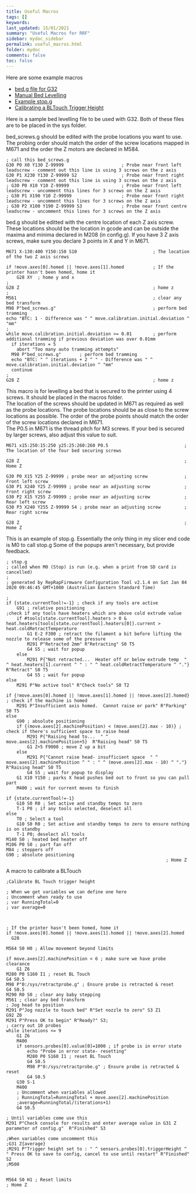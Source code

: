 ```yaml
---
title: Useful Macros
tags: []
keywords: 
last_updated: 15/01/2021
summary: "Useful Macros for RRF"
sidebar: mydoc_sidebar
permalink: useful_macros.html
folder: mydoc
comments: false
toc: false
---
```


Here are some example macros

<ul id="profileTabs" class="nav nav-tabs">
    <li class="active"><a class="noCrossRef" href="#g32" data-toggle="tab">bed.g file for G32</a></li>
    <li><a class="noCrossRef" href="#bedmanual" data-toggle="tab">Manual Bed Levelling</a></li>
    <li><a class="noCrossRef" href="#stop" data-toggle="tab">Example stop.g</a></li>
    <li><a class="noCrossRef" href="#bltouch" data-toggle="tab">Calibrating a BLTouch Trigger Height</a></li>
</ul>
  <div class="tab-content">
<div role="tabpanel" class="tab-pane active" id="g32" markdown="1">

Here is a sample bed levelling file to be used with G32. Both of these files are to be placed in the sys folder.

bed_screws.g should be edited with the probe locations you want to use. The probing order should match the order of the screw locations mapped in M671 and the order the Z motors are declared in M584.  

```
; call this bed_screws.g
G30 P0 X0 Y130 Z-99999         				; Probe near front left leadscrew - comment out this line is using 3 screws on the z axis
G30 P1 X230 Y130 Z-99999 S2       			; Probe near front right leadscrew - comment out this line is using 3 screws on the z axis
; G30 P0 X10 Y10 Z-99999            		; Probe near front left leadscrew - uncomment this lines for 3 screws on the Z axis
; G30 P1 X190 Y10 Z-99999        			; Probe near front right leadscrew - uncomment this lines for 3 screws on the Z axis
; G30 P2 X100 Y190 Z-99999 S3       		; Probe near front centre leadscrew - uncomment this lines for 3 screws on the Z axis
```
bed.g should be editted with the centre location of each Z axis screw. These locations should be the location in gcode and can be outside the maxima and minima declared in M208 (in config.g). If you have 3 Z axis screws, make sure you declare 3 points in X and Y in M671.  
```
M671 X-130:400 Y150:150 S10                             ; The location of the two Z axis screws

if !move.axes[0].homed || !move.axes[1].homed	        ; If the printer hasn't been homed, home it
	G28 XY	; home y and x
;
G28 Z			                                        ; home z
;
M561							                        ; clear any bed transform
M98 P"bed_screws.g"		                                ; perform bed tramming
echo "BTC: 1 - Difference was " ^ move.calibration.initial.deviation ^ "mm"
;
while move.calibration.initial.deviation >= 0.01		; perform additional tramming if previous deviation was over 0.01mm
  if iterations = 5
    abort "Too many auto tramming attempts"
  M98 P"bed_screws.g"		; perform bed tramming
  echo "BTC: " ^ iterations + 2 ^ " - Difference was " ^ move.calibration.initial.deviation ^ "mm"
  continue
;
G28 Z							                        ; home z
```

</div>

<div role="tabpanel" class="tab-pane" id="bedmanual" markdown="1">

This macro is for levelling a bed that is secured to the printer using 4 screws. It should be placed in the macros folder.  
The location of the screws should be updated in M671 as required as well as the probe locations. The probe locations should be as close to the screw locations as possible. The order of the probe points should match the order of the screw locations declared in M671.  
The P0.5 in M671 is the thread pitch for M3 screws. If your bed is secured by larger screws, also adjust this value to suit.  

```
M671 x15:250:15:250 y25:25:260:260 P0.5                             ; The location of the four bed securing screws

G28 Z                                                               ; Home Z

G30 P0 X15 Y25 Z-99999 ; probe near an adjusting screw              ; Front left screw
G30 P1 X240 Y25 Z-99999 ; probe near an adjusting screw             ; Front right screw
G30 P2 X15 Y255 Z-99999 ; probe near an adjusting screw             ; Rear left screw
G30 P3 X240 Y255 Z-99999 S4 ; probe near an adjusting screw         ; Rear right screw

G28 Z                                                               ; Home Z
```

</div>

<div role="tabpanel" class="tab-pane" id="stop" markdown="1">

This is an example of stop.g.
Essentially the only thing in my slicer end code is M0 to call stop.g
Some of the popups aren't necessary, but provide feedback.

```
; stop.g
; called when M0 (Stop) is run (e.g. when a print from SD card is cancelled)
;
; generated by RepRapFirmware Configuration Tool v2.1.4 on Sat Jan 04 2020 09:46:45 GMT+1000 (Australian Eastern Standard Time)
 
; 
if {state.currentTool!=-1} ; check if any tools are active
	G91 ; relative positioning
;check if any tools have heaters which are above cold extrude value
	if #tools[state.currentTool].heaters > 0 & heat.heaters[tools[state.currentTool].heaters[0]].current > heat.coldRetractTemperature
		G1 E-2 F300 ; retract the filament a bit before lifting the nozzle to release some of the pressure
		M291 P"Retracted 2mm" R"Retracting" S0 T5
		G4 S5 ; wait for popup
	else
		M291 P{"Not retracted...  Heater off or below extrude temp  " ^ heat.heaters[1].current ^ " : " ^ heat.coldRetractTemperature ^ "."} R"Retract" S0 T5
		G4 S5 ; wait for popup
else
	M291 P"No active tool" R"Check tools" S0 T2
 
if {!move.axes[0].homed || !move.axes[1].homed || !move.axes[2].homed} ; check if the machine is homed
	M291 P"Insufficient axis homed.  Cannot raise or park" R"Parking" S0 T5
else
	G90 ; absolute positioning
	if {(move.axes[2].machinePosition) < (move.axes[2].max - 10)} ; check if there's sufficient space to raise head
		M291 P{"Raising head to...  " ^ move.axes[2].machinePosition+5}  R"Raising head" S0 T5
		G1 Z+5 F9000 ; move Z up a bit
	else
		M291 P{"Cannot raise head- insufficient space  " ^ move.axes[2].machinePosition ^ " : " ^ (move.axes[2].max - 10) ^ "."} R"Raising head" S0 T5
		G4 S5 ; wait for popup to display
	G1 X10 Y150 ; parks X head pushes bed out to front so you can pull part
	M400 ; wait for current moves to finish
 
if {state.currentTool!=-1}
	G10 S0 R0 ; Set active and standby temps to zero
	T-1 P0 ; if any tools selected, deselect all
else
	T0 ; Select a tool
	G10 S0 R0 ; Set active and standby temps to zero to ensure nothing is on standby
	T-1 P0; deselect all tools
M140 S0 ; heated bed heater off 
M106 P0 S0 ; part fan off
M84 ; steppers off
G90 ; absolute positioning
                                                             ; Home Z
```

</div>

<div role="tabpanel" class="tab-pane" id="bltouch" markdown="1">

A macro to calibrate a BLTouch

```
;Calibrate BL Touch trigger height
 
; When we get variables we can define one here
; Uncomment when ready to use
; var RunningTotal=0
; var average=0
 
 
 
; If the printer hasn't been homed, home it
if !move.axes[0].homed || !move.axes[1].homed || !move.axes[2].homed
  G28
  
M564 S0 H0 ; Allow movement beyond limits
 
if move.axes[2].machinePosition < 6 ; make sure we have probe clearance
	G1 Z6
M280 P0 S160 I1 ; reset BL Touch
G4 S0.5
M98 P"0:/sys/retractprobe.g" ; Ensure probe is retracted & reset
G4 S0.5
M290 R0 S0 ; clear any baby stepping
M561 ; clear any bed transform
; Jog head to position
M291 P"Jog nozzle to touch bed" R"Set nozzle to zero" S3 Z1
G92 Z0
M291 P"Press OK to begin" R"Ready?" S3; 
; carry out 10 probes
while iterations <= 9
	G1 Z6
	M400
	if sensors.probes[0].value[0]=1000 ; if probe is in error state
		echo "Probe in error state- resetting"
		M280 P0 S160 I1 ; reset BL Touch
		G4 S0.5
		M98 P"0:/sys/retractprobe.g" ; Ensure probe is retracted & reset
		G4 S0.5
	G30 S-1
	M400
	; Uncomment when variables allowed
	; RunningTotal=RunningTotal + move.axes[2].machinePosition
	;average=RunningTotal/(iterations+1)
	G4 S0.5
 
; Until variables come use this
M291 P"Check console for results and enter average value in G31 Z parameter of config.g"  R"Finished" S3 
 
;When variables come uncomment this
;G31 Z{average}
;M291 P"Trigger height set to : " ^ sensors.probes[0].triggerHeight ^ " Press OK to save to config, cancel to use until restart" R"Finished" S2 
;M500
 
 
M564 S0 H1 ; Reset limits	                                                            ; Home Z
```

</div>

</div>
